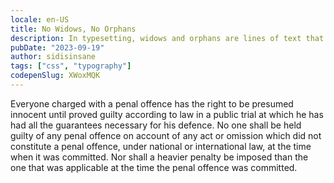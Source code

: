```yaml
---
locale: en-US
title: No Widows, No Orphans
description: In typesetting, widows and orphans are lines of text that dangle at the beginning and at the end of a block of text.
pubDate: "2023-09-19"
author: sidisinsane
tags: ["css", "typography"]
codepenSlug: XWoxMQK
---
```


<link href="/snippets/no-widows-no-orphans.css" rel="stylesheet" />
<script src="/snippets/no-widows-no-orphans.js" defer></script>

<p class="no-widows-no-orphans">
  Everyone charged with a penal offence has the right to be presumed innocent
  until proved guilty according to law in a public trial at which he has had all
  the guarantees necessary for his defence. No one shall be held guilty of any
  penal offence on account of any act or omission which did not constitute a
  penal offence, under national or international law, at the time when it was
  committed. Nor shall a heavier penalty be imposed than the one that was
  applicable at the time the penal offence was committed.
</p>

